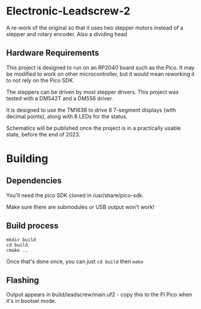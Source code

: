 # Electronic-Leadscrew-2
A re-work of the original so that it uses two stepper motors instead of a stepper and rotary encoder. Also a dividing head

## Hardware Requirements

This project is designed to run on an RP2040 board such as the Pico.
It may be modified to work on other microcontroller, but it would mean reworking it to not rely on the Pico SDK.

The steppers can be driven by most stepper drivers. This project was tested with a DM542T and a DM556 driver.

It is designed to use the TM1638 to drive 8 7-segment displays (with decimal points), along with 8 LEDs for the status.

Schematics will be published once the project is in a practically usable state, before the end of 2023.

# Building

## Dependencies

You'll need the pico SDK cloned in /usr/share/pico-sdk.

Make sure there are submodules or USB output won't work!

## Build process

```
mkdir build
cd build
cmake ..
```

Once that's done once, you can just `cd build` then `make`

## Flashing

Output appears in build/leadscrew/main.uf2 - copy this to the Pi Pico when it's in bootsel mode.
